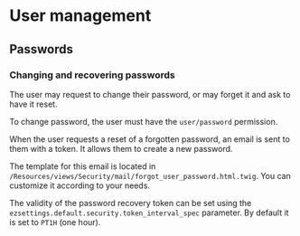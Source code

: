 # User management

## Passwords

### Changing and recovering passwords

The user may request to change their password, or may forget it and ask to have it reset.

To change password, the user must have the `user/password` permission.

When the user requests a reset of a forgotten password, an email is sent to them with a token.
It allows them to create a new password.

The template for this email is located in `/Resources/views/Security/mail/forgot_user_password.html.twig`.
You can customize it according to your needs.

The validity of the password recovery token can be set using the `ezsettings.default.security.token_interval_spec` parameter.
By default it is set to `PT1H` (one hour).
